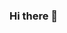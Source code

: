 ### Hi there 👋

<!--
**usman-dev/usman-dev** is a ✨ _special_ ✨ repository because its `README.md` (this file) appears on your GitHub profile.

Here are some ideas to get you started:
hubhubuigiubuibgv
- 🔭 I’m currently working on ...
- 🌱 I’m currently learning ...
- 👯 I’m looking to collaborate on ...
- 🤔 I’m looking for help with ...
- 💬 Ask me about ...
- 📫 How to reach me: ...
- 😄 Pronouns: ...
- ⚡ Fun fact: ...
-->
